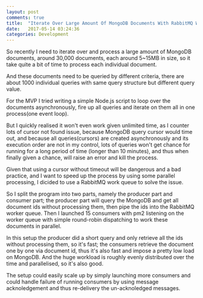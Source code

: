 ```yaml
---
layout: post
comments: true
title:  "Iterate Over Large Amount Of MongoDB Documents With RabbitMQ Work Queues"
date:   2017-05-14 03:24:36
categories: Development
---
```


So recently I need to iterate over and process a large amount of MongoDB documents, around 30,000 documents, each around 5~15MB in size, so it take quite a bit of time to process each individual document. 

And these documents need to be queried by different criteria, there are about 1000 individual queries with same query structure but different query value.

For the MVP I tried writing a simple Node.js script to loop over the documents asynchronously, fire up all queries and iterate on them all in one process(one event loop).

But I quickly realised it won't even work given unlimited time, as I counter lots of cursor not found issue, because MongoDB query cursor would time out, and because all queries(cursors) are created asynchronously and its execution order are not in my control, lots of queries won't get chance for running for a long period of time (longer than 10 minutes), and thus when finally given a chance, will raise an error and kill the process.

Given that using a cursor without timeout will be dangerous and a bad practice, and I want to speed up the process by using some parallel processing, I dicided to use a RabbitMQ work queue to solve the issue.

So I split the program into two parts, namely the producer part and consumer part; the producer part will query the MongoDB and get all document ids without processing them, then pipe the ids into the RabbitMQ worker queue. Then I launched 15 consumers with pm2 listening on the worker queue with simple round-robin dispatching to work these documents in parallel.

In this setup the producer did a short query and only retrieve all the ids without processing them, so it's fast; the consumers retrieve the document one by one via document id, thus it's also fast and impose a pretty low load on MongoDB. And the huge workload is roughly evenly distributed over the time and parallelised, so it's also good.

The setup could easily scale up by simply launching more consumers and could handle failure of running consumers by using message acknoledgement and thus re-delivery the un-acknoledged messages.
